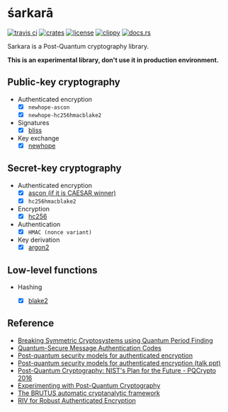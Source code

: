 # śarkarā
[![travis ci](https://api.travis-ci.org/quininer/sarkara.svg)](https://travis-ci.org/quininer/sarkara)
[![crates](https://img.shields.io/crates/v/sarkara.svg)](https://crates.io/crates/sarkara)
[![license](https://img.shields.io/github/license/quininer/sarkara.svg)](https://github.com/quininer/sarkara/blob/master/LICENSE)
[![clippy](https://clippy.bashy.io/github/quininer/sarkara/master/badge.svg)](https://clippy.bashy.io/github/quininer/sarkara/master/log)
[![docs.rs](https://docs.rs/sarkara/badge.svg)](https://docs.rs/sarkara/)

Sarkara is a Post-Quantum cryptography library.

**This is an experimental library, don't use it in production environment.**


Public-key cryptography
-----------------------

* Authenticated encryption
	+ [x] `newhope-ascon`
	+ [x] `newhope-hc256hmacblake2`
* Signatures
	+ [x] [bliss](http://bliss.di.ens.fr/)
* Key exchange
	+ [x] [newhope](https://eprint.iacr.org/2015/1092)

Secret-key cryptography
-----------------------

* Authenticated encryption
	+ [x] [ascon (if it is CAESAR winner)](http://ascon.iaik.tugraz.at/)
	+ [x] `hc256hmacblake2`
* Encryption
	+ [x] [hc256](http://www.ecrypt.eu.org/stream/hcpf.html)
* Authentication
	+ [x] `HMAC (nonce variant)`
* Key derivation
	+ [x] [argon2](https://password-hashing.net/)

Low-level functions
-------------------

* Hashing
	+ [x] [blake2](https://blake2.net/)


Reference
---------

* [Breaking Symmetric Cryptosystems using Quantum Period Finding](https://arxiv.org/pdf/1602.05973)
* [Quantum-Secure Message Authentication Codes](http://eprint.iacr.org/2012/606.pdf)
* [Post-quantum security models for authenticated encryption](http://cacr.uwaterloo.ca/techreports/2016/cacr2016-04.pdf)
* [Post-quantum security models for authenticated encryption (talk ppt)](https://pqcrypto2016.jp/data/Soukharev-talk3.pdf)
* [Post-Quantum Cryptography: NIST's Plan for the Future - PQCrypto 2016](https://pqcrypto2016.jp/data/pqc2016_nist_announcement.pdf)
* [Experimenting with Post-Quantum Cryptography](https://security.googleblog.com/2016/07/experimenting-with-post-quantum.html)
* [The BRUTUS automatic cryptanalytic framework](https://link.springer.com/article/10.1007%2Fs13389-015-0114-1)
* [RIV for Robust Authenticated Encryption](https://fse.rub.de/slides/fse_talk_lucks.pdf)
